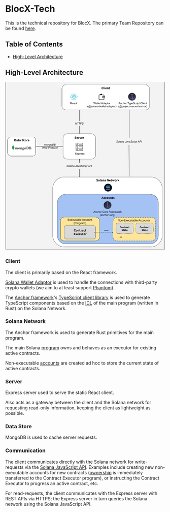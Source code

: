 # BlocX-Tech

This is the technical repository for BlocX. The primary Team Repository can be found [here](https://github.com/dcsil/BlocX).

Table of Contents
---
- [High-Level Architecture](#high-level-architecture)

## High-Level Architecture

<img src="./images/architecture-diagram.png" width=800/>

### Client

The client is primarily based on the React framework.

[Solana Wallet Adaptor](https://github.com/solana-labs/wallet-adapter) is used to handle the connections with third-party crypto wallets (we aim to at least support [Phantom](https://phantom.app)).

The [Anchor framework](https://github.com/project-serum/anchor)'s [TypeScript client library](https://project-serum.github.io/anchor/ts/index.html) is used to generate TypeScript components based on the [IDL](https://en.wikipedia.org/wiki/Interface_description_language) of the main program (written in Rust) on the Solana Network. 

### Solana Network

The Anchor framework is used to generate Rust primitives for the main program.

The main Solana [program](https://docs.solana.com/developing/programming-model/accounts#executable) owns and behaves as an executor for existing active contracts.

Non-executable [accounts](https://docs.solana.com/developing/programming-model/accounts) are created ad hoc to store the current state of active contracts.

### Server

Express server used to serve the static React client.

Also acts as a gateway between the client and the Solana network for requesting read-only information, keeping the client as lightweight as possible.

### Data Store

MongoDB is used to cache server requests.

### Communication

The client communicates directly with the Solana network for write-requests via the [Solana JavaScript API](https://docs.solana.com/developing/clients/javascript-api). Examples include creating new non-executable accounts for new contracts ([ownership](https://docs.solana.com/developing/programming-model/accounts#ownership-and-assignment-to-programs) is immediately transferred to the Contract Executor program), or instructing the Contract Executor to progress an active contract, etc.

For read-requests, the client communicates with the Express server with REST APIs via HTTPS; the Express server in turn queries the Solana network using the Solana JavaScript API.
